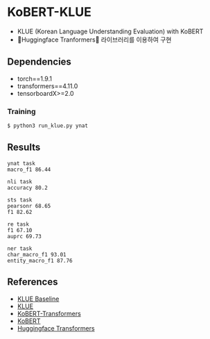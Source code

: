 # KoBERT-KLUE

- KLUE (Korean Language Understanding Evaluation) with KoBERT
- 🤗Huggingface Tranformers🤗 라이브러리를 이용하여 구현

## Dependencies

- torch==1.9.1
- transformers==4.11.0
- tensorboardX>=2.0

### Training

```bash
$ python3 run_klue.py ynat
```

## Results
```
ynat task
macro_f1 86.44

nli task
accuracy 80.2

sts task
pearsonr 68.65
f1 82.62

re task
f1 67.10
auprc 69.73

ner task
char_macro_f1 93.01
entity_macro_f1 87.76
```

## References

- [KLUE Baseline](https://github.com/KLUE-benchmark/KLUE-baseline)
- [KLUE](https://klue-benchmark.com/)
- [KoBERT-Transformers](https://github.com/monologg/KoBERT-Transformers)
- [KoBERT](https://github.com/SKTBrain/KoBERT)
- [Huggingface Transformers](https://github.com/huggingface/transformers)
